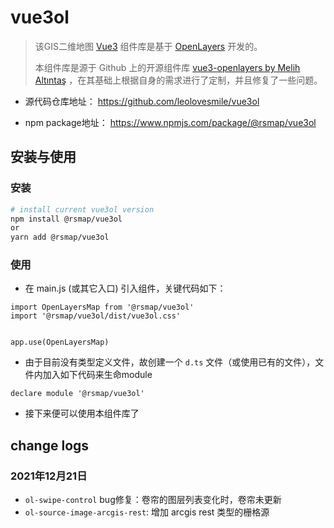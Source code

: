 # vue3ol

> 该GIS二维地图 [Vue3](https://v3.cn.vuejs.org/ "Vue3 Homepage") 组件库是基于 [OpenLayers](https://openlayers.org/ "OpenLayers Homepage") 开发的。  
>
> 本组件库是源于 Github 上的开源组件库 [vue3-openlayers by Melih Altıntaş](https://github.com/MelihAltintas/vue3-openlayers) ，在其基础上根据自身的需求进行了定制，并且修复了一些问题。

- 源代码仓库地址： https://github.com/leolovesmile/vue3ol

- npm package地址： https://www.npmjs.com/package/@rsmap/vue3ol

## 安装与使用

### 安装
```bash
# install current vue3ol version 
npm install @rsmap/vue3ol
or
yarn add @rsmap/vue3ol
```

### 使用
- 在 main.js (或其它入口) 引入组件，关键代码如下：
```
import OpenLayersMap from '@rsmap/vue3ol'
import '@rsmap/vue3ol/dist/vue3ol.css'


app.use(OpenLayersMap)
```
- 由于目前没有类型定义文件，故创建一个 `d.ts` 文件（或使用已有的文件），文件内加入如下代码来生命module
```
declare module '@rsmap/vue3ol'
```

- 接下来便可以使用本组件库了

## change logs

### 2021年12月21日
- `ol-swipe-control` bug修复：卷帘的图层列表变化时，卷帘未更新
- `ol-source-image-arcgis-rest`: 增加 arcgis rest 类型的栅格源